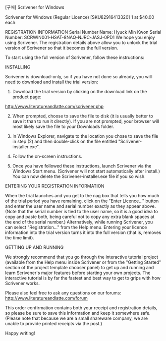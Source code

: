 [구매] Scrivener for Windows

Scrivener for Windows (Regular Licence) [SKU82916413320]	1 at $40.00 each 

REGISTRATION INFORMATION
  Serial Number Name: Hyuck Min Kwon 
  Serial Number: SCRWIN001-HSAT-8NAQ-NJRC-JASJ-0PD1
We hope you enjoy using Scrivener. The registration details above allow you to unlock the trial version of Scrivener so that it becomes the full version.

To start using the full version of Scrivener, follow these instructions:

INSTALLING

Scrivener is download-only, so if you have not done so already, you will need to download and install the trial version:

1) Download the trial version by clicking on the download link on the product page:

http://www.literatureandlatte.com/scrivener.php

2) When prompted, choose to save the file to disk (it is usually better to save it than to run it directly). If you are not prompted, your browser will most likely save the file to your Downloads folder.

3) In Windows Explorer, navigate to the location you chose to save the file in step (2) and then double-click on the file entitled "Scrivener-installer.exe".

4) Follow the on-screen instructions.

5) Once you have followed these instructions, launch Scrivener via the Windows Start menu. (Scrivener will not start automatically after install.) You can now delete the Scrivener-installer.exe file if you so wish.

ENTERING YOUR REGISTRATION INFORMATION

When the trial launches and you get to the nag box that tells you how much of the trial period you have remaining, click on the "Enter Licence..." button and enter the user name and serial number exactly as they appear above. (Note that the serial number is tied to the user name, so it is a good idea to copy and paste both, being careful not to copy any extra blank spaces at the end of the serial number.) Alternatively, while running Scrivener, you can select "Registration..." from the Help menu. Entering your licence information into the trial version turns it into the full version (that is, removes the time limit).

GETTING UP AND RUNNING

We strongly recommend that you go through the interactive tutorial project (available from the Help menu inside Scrivener or from the "Getting Started" section of the project template chooser panel) to get up and running and learn Scrivener's major features before starting your own projects. The interactive tutorial is by far the fastest and best way to get to grips with how Scrivener works.


Please also feel free to ask any questions on our forums:
http://www.literatureandlatte.com/forum

This order confirmation contains both your receipt and registration details, so please be sure to save this information and keep it somewhere safe. (Please note that because we are a small shareware company, we are unable to provide printed receipts via the post.)

Happy writing!
